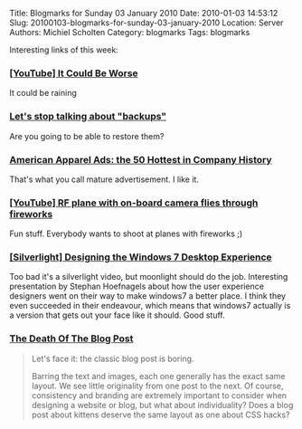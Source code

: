 Title: Blogmarks for Sunday 03 January 2010
Date: 2010-01-03 14:53:12
Slug: 20100103-blogmarks-for-sunday-03-january-2010
Location: Server
Authors: Michiel Scholten
Category: blogmarks
Tags: blogmarks

<p>Interesting links of this week:</p>
<h3><a href="http://www.youtube.com/watch?v=9AFf0ysgNiM">[YouTube] It Could Be Worse</a></h3>
<p>It could be raining</p>
<h3><a href="http://www.joelonsoftware.com/items/2009/12/14.html">Let's stop talking about "backups"</a></h3>
<p>Are you going to be able to restore them?</p>
<h3><a href="http://stylecrave.com/2009-09-03/american-apparel-ads-the-50-hottest-in-company-history/">American Apparel Ads: the 50 Hottest in Company History</a></h3>
<p>That's what you call mature advertisement. I like it.</p>
<h3><a href="http://www.youtube.com/watch?v=sh10v52DBLM">[YouTube] RF plane with on-board camera flies through fireworks</a></h3>
<p>Fun stuff. Everybody wants to shoot at planes with fireworks ;)</p>
<h3><a href="http://videos.visitmix.com/MIX09/C26F">[Silverlight] Designing the Windows 7 Desktop Experience</a></h3>
<p>Too bad it's a silverlight video, but moonlight should do the job. Interesting presentation by Stephan Hoefnagels about how the user experience designers went on their way to make windows7 a better place. I think they even succeeded in their endeavour, which means that windows7 actually is a version that gets out your face like it should. Good stuff.</p>
<h3><a href="http://www.smashingmagazine.com/the-death-of-the-blog-post/">The Death Of The Blog Post</a></h3>
<blockquote><p>Let's face it: the classic blog post is boring.

Barring the text and images, each one generally has the exact same layout. We see little originality from one post to the next. Of course, consistency and branding are extremely important to consider when designing a website or blog, but what about individuality? Does a blog post about kittens deserve the same layout as one about CSS hacks?</p></blockquote>

